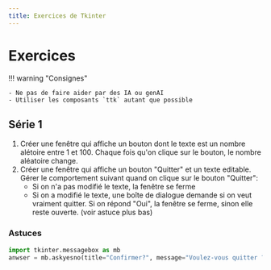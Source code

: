 ```yaml
---
title: Exercices de Tkinter
---
```


# Exercices

!!! warning "Consignes"

    - Ne pas de faire aider par des IA ou genAI
    - Utiliser les composants `ttk` autant que possible

## Série 1

1. Créer une fenêtre qui affiche un bouton dont le texte est un nombre alétoire entre 1 et 100. Chaque fois qu'on clique sur le bouton, le nombre aléatoire change.
1. Créer une fenêtre qui affiche un bouton "Quitter" et un texte editable. Gérer le comportement suivant quand on clique sur le bouton "Quitter":
    - Si on n'a pas modifié le texte, la fenêtre se ferme
    - Si on a modifié le texte, une boîte de dialogue demande si on veut vraiment quitter. Si on répond "Oui", la fenêtre se ferme, sinon elle reste ouverte. (voir astuce plus bas)

### Astuces

```py title="message box"
import tkinter.messagebox as mb
anwser = mb.askyesno(title="Confirmer?", message="Voulez-vous quitter ?")
```

